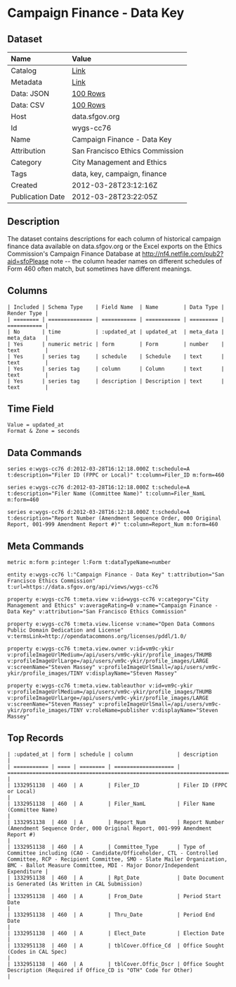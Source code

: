 # Campaign Finance - Data Key

## Dataset

| Name | Value |
| :--- | :---- |
| Catalog | [Link](https://catalog.data.gov/dataset/campaign-finance-data-key-bed01) |
| Metadata | [Link](https://data.sfgov.org/api/views/wygs-cc76) |
| Data: JSON | [100 Rows](https://data.sfgov.org/api/views/wygs-cc76/rows.json?max_rows=100) |
| Data: CSV | [100 Rows](https://data.sfgov.org/api/views/wygs-cc76/rows.csv?max_rows=100) |
| Host | data.sfgov.org |
| Id | wygs-cc76 |
| Name | Campaign Finance - Data Key |
| Attribution | San Francisco Ethics Commission |
| Category | City Management and Ethics |
| Tags | data, key, campaign, finance |
| Created | 2012-03-28T23:12:16Z |
| Publication Date | 2012-03-28T23:22:05Z |

## Description

The dataset contains descriptions for each column of historical campaign finance data available on data.sfgov.org or the Excel exports on the Ethics Commission's Campaign Finance Database at http://nf4.netfile.com/pub2?aid=sfoPlease note -- the column header names on different schedules of Form 460 often match, but sometimes have different meanings.

## Columns

```ls
| Included | Schema Type    | Field Name  | Name        | Data Type | Render Type |
| ======== | ============== | =========== | =========== | ========= | =========== |
| No       | time           | :updated_at | updated_at  | meta_data | meta_data   |
| Yes      | numeric metric | form        | Form        | number    | text        |
| Yes      | series tag     | schedule    | Schedule    | text      | text        |
| Yes      | series tag     | column      | Column      | text      | text        |
| Yes      | series tag     | description | Description | text      | text        |
```

## Time Field

```ls
Value = updated_at
Format & Zone = seconds
```

## Data Commands

```ls
series e:wygs-cc76 d:2012-03-28T16:12:18.000Z t:schedule=A t:description="Filer ID (FPPC or Local)" t:column=Filer_ID m:form=460

series e:wygs-cc76 d:2012-03-28T16:12:18.000Z t:schedule=A t:description="Filer Name (Committee Name)" t:column=Filer_NamL m:form=460

series e:wygs-cc76 d:2012-03-28T16:12:18.000Z t:schedule=A t:description="Report Number (Amendment Sequence Order, 000 Original Report, 001-999 Amendment Report #)" t:column=Report_Num m:form=460
```

## Meta Commands

```ls
metric m:form p:integer l:Form t:dataTypeName=number

entity e:wygs-cc76 l:"Campaign Finance - Data Key" t:attribution="San Francisco Ethics Commission" t:url=https://data.sfgov.org/api/views/wygs-cc76

property e:wygs-cc76 t:meta.view v:id=wygs-cc76 v:category="City Management and Ethics" v:averageRating=0 v:name="Campaign Finance - Data Key" v:attribution="San Francisco Ethics Commission"

property e:wygs-cc76 t:meta.view.license v:name="Open Data Commons Public Domain Dedication and License" v:termsLink=http://opendatacommons.org/licenses/pddl/1.0/

property e:wygs-cc76 t:meta.view.owner v:id=vm9c-ykir v:profileImageUrlMedium=/api/users/vm9c-ykir/profile_images/THUMB v:profileImageUrlLarge=/api/users/vm9c-ykir/profile_images/LARGE v:screenName="Steven Massey" v:profileImageUrlSmall=/api/users/vm9c-ykir/profile_images/TINY v:displayName="Steven Massey"

property e:wygs-cc76 t:meta.view.tableauthor v:id=vm9c-ykir v:profileImageUrlMedium=/api/users/vm9c-ykir/profile_images/THUMB v:profileImageUrlLarge=/api/users/vm9c-ykir/profile_images/LARGE v:screenName="Steven Massey" v:profileImageUrlSmall=/api/users/vm9c-ykir/profile_images/TINY v:roleName=publisher v:displayName="Steven Massey"
```

## Top Records

```ls
| :updated_at | form | schedule | column              | description                                                                                                                                                                                                                  | 
| =========== | ==== | ======== | =================== | ============================================================================================================================================================================================================================ | 
| 1332951138  | 460  | A        | Filer_ID            | Filer ID (FPPC or Local)                                                                                                                                                                                                     | 
| 1332951138  | 460  | A        | Filer_NamL          | Filer Name (Committee Name)                                                                                                                                                                                                  | 
| 1332951138  | 460  | A        | Report_Num          | Report Number (Amendment Sequence Order, 000 Original Report, 001-999 Amendment Report #)                                                                                                                                    | 
| 1332951138  | 460  | A        | Committee_Type      | Type of Committee including (CAO - Candidate/Officeholder, CTL - Controlled Committee, RCP - Recipient Committee, SMO - Slate Mailer Organization, BMC - Ballot Measure Committee, MDI - Major Donor/Independent Expenditure | 
| 1332951138  | 460  | A        | Rpt_Date            | Date Document is Generated (As Written in CAL Submission)                                                                                                                                                                    | 
| 1332951138  | 460  | A        | From_Date           | Period Start Date                                                                                                                                                                                                            | 
| 1332951138  | 460  | A        | Thru_Date           | Period End Date                                                                                                                                                                                                              | 
| 1332951138  | 460  | A        | Elect_Date          | Election Date                                                                                                                                                                                                                | 
| 1332951138  | 460  | A        | tblCover.Office_Cd  | Office Sought (Codes in CAL Spec)                                                                                                                                                                                            | 
| 1332951138  | 460  | A        | tblCover.Offic_Dscr | Office Sought Description (Required if Office_CD is "OTH" Code for Other)                                                                                                                                                    | 
```